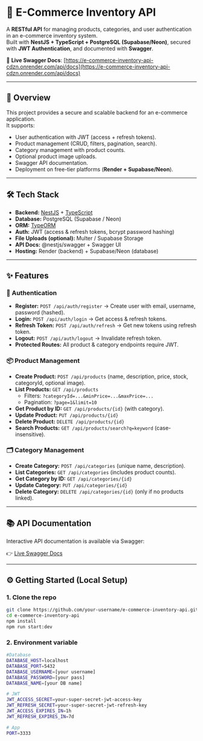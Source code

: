 # 🛒 E-Commerce Inventory API

A **RESTful API** for managing products, categories, and user authentication in an e-commerce inventory system.  
Built with **NestJS + TypeScript + PostgreSQL (Supabase/Neon)**, secured with **JWT Authentication**, and documented with **Swagger**.

🚀 **Live Swagger Docs**: [https://e-commerce-inventory-api-cdzn.onrender.com/api/docs](https://e-commerce-inventory-api-cdzn.onrender.com/api/docs)

---

## 📖 Overview

This project provides a secure and scalable backend for an e-commerce application.  
It supports:

- User authentication with JWT (access + refresh tokens).
- Product management (CRUD, filters, pagination, search).
- Category management with product counts.
- Optional product image uploads.
- Swagger API documentation.
- Deployment on free-tier platforms (**Render + Supabase/Neon**).

---

## 🛠️ Tech Stack

- **Backend:** [NestJS](https://nestjs.com/) + [TypeScript](https://www.typescriptlang.org/)
- **Database:** PostgreSQL (Supabase / Neon)
- **ORM:** [TypeORM](https://typeorm.io/)
- **Auth:** JWT (access & refresh tokens, bcrypt password hashing)
- **File Uploads (optional):** Multer / Supabase Storage
- **API Docs:** @nestjs/swagger + Swagger UI
- **Hosting:** Render (backend) + Supabase/Neon (database)

---

## ✨ Features

### 🔐 Authentication

- **Register:** `POST /api/auth/register` → Create user with email, username, password (hashed).
- **Login:** `POST /api/auth/login` → Get access & refresh tokens.
- **Refresh Token:** `POST /api/auth/refresh` → Get new tokens using refresh token.
- **Logout:** `POST /api/auth/logout` → Invalidate refresh token.
- **Protected Routes:** All product & category endpoints require JWT.

### 📦 Product Management

- **Create Product:** `POST /api/products` (name, description, price, stock, categoryId, optional image).
- **List Products:** `GET /api/products`
  - Filters: `?categoryId=...&minPrice=...&maxPrice=...`
  - Pagination: `?page=1&limit=10`
- **Get Product by ID:** `GET /api/products/{id}` (with category).
- **Update Product:** `PUT /api/products/{id}`
- **Delete Product:** `DELETE /api/products/{id}`
- **Search Products:** `GET /api/products/search?q=keyword` (case-insensitive).

### 🗂️ Category Management

- **Create Category:** `POST /api/categories` (unique name, description).
- **List Categories:** `GET /api/categories` (includes product counts).
- **Get Category by ID:** `GET /api/categories/{id}`
- **Update Category:** `PUT /api/categories/{id}`
- **Delete Category:** `DELETE /api/categories/{id}` (only if no products linked).

---

## 📚 API Documentation

Interactive API documentation is available via Swagger:

👉 [Live Swagger Docs](https://e-commerce-inventory-api-cdzn.onrender.com/api/docs)

---

## ⚙️ Getting Started (Local Setup)

### 1. Clone the repo

```bash
git clone https://github.com/your-username/e-commerce-inventory-api.git
cd e-commerce-inventory-api
npm install
npm run start:dev
```

### 2. Environment variable

```bash
#Database
DATABASE_HOST=localhost
DATABASE_PORT=5432
DATABASE_USERNAME=[your username]
DATABASE_PASSWORD=[your pass]
DATABASE_NAME=[your DB name]

# JWT
JWT_ACCESS_SECRET=your-super-secret-jwt-access-key
JWT_REFRESH_SECRET=your-super-secret-jwt-refresh-key
JWT_ACCESS_EXPIRES_IN=1h
JWT_REFRESH_EXPIRES_IN=7d

# App
PORT=3333
```

